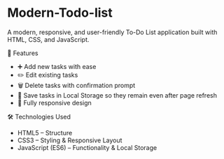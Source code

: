 # Modern-Todo-list
A modern, responsive, and user-friendly To-Do List application built with HTML, CSS, and JavaScript. 

🚀 Features
- ➕ Add new tasks with ease  
- ✏️ Edit existing tasks  
- 🗑️ Delete tasks with confirmation prompt  
- 💾 Save tasks in Local Storage so they remain even after page refresh  
- 📱 Fully responsive design

🛠️ Technologies Used
- HTML5 – Structure  
- CSS3 – Styling & Responsive Layout  
- JavaScript (ES6) – Functionality & Local Storage

